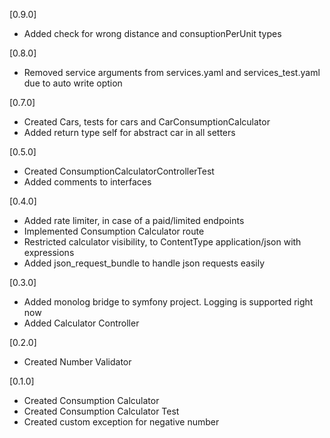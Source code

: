 [0.9.0]
- Added check for wrong distance and consuptionPerUnit types

[0.8.0]
- Removed service arguments from services.yaml and services_test.yaml due to auto write option

[0.7.0]
- Created Cars, tests for cars and CarConsumptionCalculator
- Added return type self for abstract car in all setters

[0.5.0]
- Created ConsumptionCalculatorControllerTest
- Added comments to interfaces

[0.4.0]
- Added rate limiter, in case of a paid/limited endpoints
- Implemented Consumption Calculator route
- Restricted calculator visibility, to ContentType application/json with expressions
- Added json_request_bundle to handle json requests easily

[0.3.0]
- Added monolog bridge to symfony project. Logging is supported right now
- Added Calculator Controller

[0.2.0]
- Created Number Validator

[0.1.0]
- Created Consumption Calculator
- Created Consumption Calculator Test
- Created custom exception for negative number
